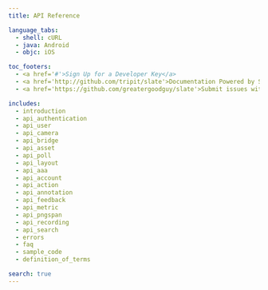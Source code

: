```yaml
---
title: API Reference

language_tabs:
  - shell: cURL
  - java: Android
  - objc: iOS

toc_footers:
  - <a href='#'>Sign Up for a Developer Key</a>
  - <a href='http://github.com/tripit/slate'>Documentation Powered by Slate</a>
  - <a href='https://github.com/greatergoodguy/slate'>Submit issues with the docs here</a>

includes:
  - introduction
  - api_authentication
  - api_user
  - api_camera
  - api_bridge
  - api_asset
  - api_poll
  - api_layout
  - api_aaa
  - api_account
  - api_action
  - api_annotation
  - api_feedback
  - api_metric
  - api_pngspan
  - api_recording
  - api_search
  - errors
  - faq
  - sample_code
  - definition_of_terms

search: true
---
```


